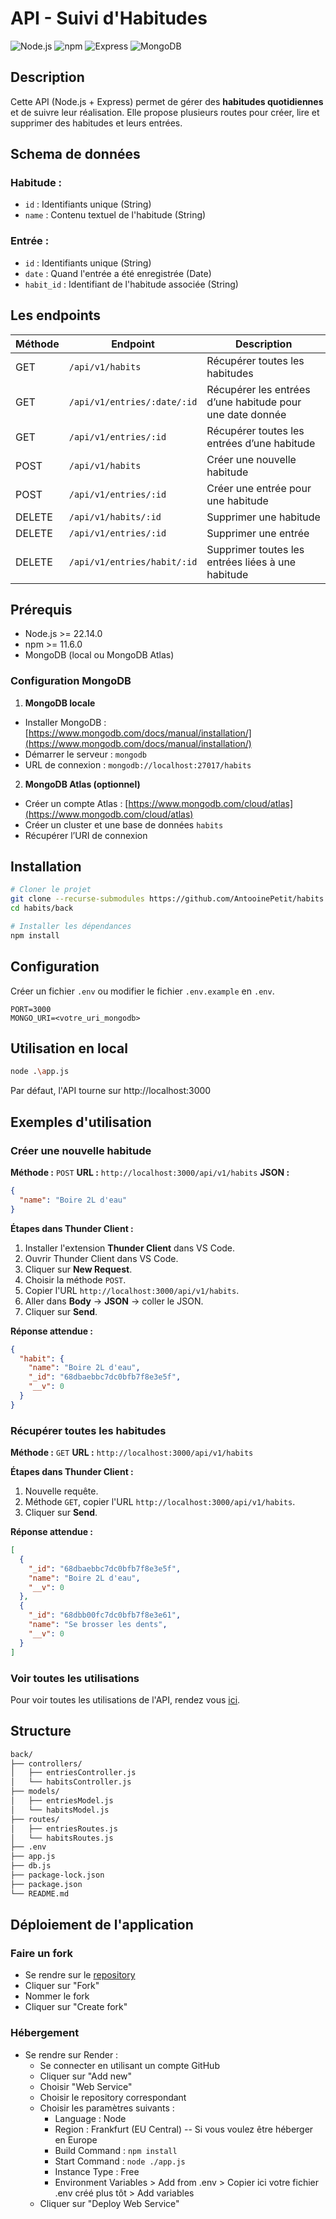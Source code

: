 # API - Suivi d'Habitudes

![Node.js](https://img.shields.io/badge/Node-v22.14.0-green)
![npm](https://img.shields.io/badge/npm-v11.6.0-blue)
![Express](https://img.shields.io/badge/Express-v5.1.0-lightgrey)
![MongoDB](https://img.shields.io/badge/MongoDB-v8.0.14-green?logo=mongodb)

## Description

Cette API (Node.js + Express) permet de gérer des **habitudes quotidiennes** et de suivre leur réalisation.
Elle propose plusieurs routes pour créer, lire et supprimer des habitudes et leurs entrées.

## Schema de données

### Habitude :

- `id` : Identifiants unique (String)
- `name` : Contenu textuel de l'habitude (String)

### Entrée :

- `id` : Identifiants unique (String)
- `date` : Quand l'entrée a été enregistrée (Date)
- `habit_id` : Identifiant de l'habitude associée (String)

## Les endpoints

| Méthode | Endpoint                    | Description                                               |
| ------- | --------------------------- | --------------------------------------------------------- |
| GET     | `/api/v1/habits`            | Récupérer toutes les habitudes                            |
| GET     | `/api/v1/entries/:date/:id` | Récupérer les entrées d’une habitude pour une date donnée |
| GET     | `/api/v1/entries/:id`       | Récupérer toutes les entrées d’une habitude               |
| POST    | `/api/v1/habits`            | Créer une nouvelle habitude                               |
| POST    | `/api/v1/entries/:id`       | Créer une entrée pour une habitude                        |
| DELETE  | `/api/v1/habits/:id`        | Supprimer une habitude                                    |
| DELETE  | `/api/v1/entries/:id`       | Supprimer une entrée                                      |
| DELETE  | `/api/v1/entries/habit/:id` | Supprimer toutes les entrées liées à une habitude         |

## Prérequis

- Node.js >= 22.14.0
- npm >= 11.6.0
- MongoDB (local ou MongoDB Atlas)

### Configuration MongoDB

1. **MongoDB locale**

- Installer MongoDB : [https://www.mongodb.com/docs/manual/installation/](https://www.mongodb.com/docs/manual/installation/)
- Démarrer le serveur : `mongodb`
- URL de connexion : `mongodb://localhost:27017/habits`

2. **MongoDB Atlas (optionnel)**

- Créer un compte Atlas : [https://www.mongodb.com/cloud/atlas](https://www.mongodb.com/cloud/atlas)
- Créer un cluster et une base de données `habits`
- Récupérer l’URI de connexion

## Installation

```bash
# Cloner le projet
git clone --recurse-submodules https://github.com/AntooinePetit/habits
cd habits/back

# Installer les dépendances
npm install

```

## Configuration

Créer un fichier `.env` ou modifier le fichier `.env.example` en `.env`.

```env
PORT=3000
MONGO_URI=<votre_uri_mongodb>
```

## Utilisation en local

```bash
node .\app.js
```

Par défaut, l'API tourne sur http://localhost:3000

## Exemples d'utilisation

### Créer une nouvelle habitude

**Méthode :** `POST`
**URL :** `http://localhost:3000/api/v1/habits`
**JSON :**

```json
{
  "name": "Boire 2L d'eau"
}
```

**Étapes dans Thunder Client :**

1. Installer l'extension **Thunder Client** dans VS Code.
2. Ouvrir Thunder Client dans VS Code.
3. Cliquer sur **New Request**.
4. Choisir la méthode `POST`.
5. Copier l'URL `http://localhost:3000/api/v1/habits`.
6. Aller dans **Body** -> **JSON** -> coller le JSON.
7. Cliquer sur **Send**.

**Réponse attendue :**

```json
{
  "habit": {
    "name": "Boire 2L d'eau",
    "_id": "68dbaebbc7dc0bfb7f8e3e5f",
    "__v": 0
  }
}
```

### Récupérer toutes les habitudes

**Méthode :** `GET`
**URL :** `http://localhost:3000/api/v1/habits`

**Étapes dans Thunder Client :**

1. Nouvelle requête.
2. Méthode `GET`, copier l'URL `http://localhost:3000/api/v1/habits`.
3. Cliquer sur **Send**.

**Réponse attendue :**

```json
[
  {
    "_id": "68dbaebbc7dc0bfb7f8e3e5f",
    "name": "Boire 2L d'eau",
    "__v": 0
  },
  {
    "_id": "68dbb00fc7dc0bfb7f8e3e61",
    "name": "Se brosser les dents",
    "__v": 0
  }
]
```

### Voir toutes les utilisations

Pour voir toutes les utilisations de l'API, rendez vous [ici](./DOCS.md).

## Structure

```bash
back/
├── controllers/
│   ├── entriesController.js
│   └── habitsController.js
├── models/
│   ├── entriesModel.js
│   └── habitsModel.js
├── routes/
│   ├── entriesRoutes.js
│   └── habitsRoutes.js
├── .env
├── app.js
├── db.js
├── package-lock.json
├── package.json
└── README.md
```

## Déploiement de l'application

### Faire un fork

- Se rendre sur le [repository](https://github.com/AntooinePetit/habits-back)
- Cliquer sur "Fork"
- Nommer le fork
- Cliquer sur "Create fork"

### Hébergement

- Se rendre sur Render :
  - Se connecter en utilisant un compte GitHub
  - Cliquer sur "Add new"
  - Choisir "Web Service"
  - Choisir le repository correspondant
  - Choisir les paramètres suivants :
    - Language : Node
    - Region : Frankfurt (EU Central) -- Si vous voulez être héberger en Europe
    - Build Command : `npm install`
    - Start Command : `node ./app.js`
    - Instance Type : Free
    - Environment Variables > Add from .env > Copier ici votre fichier .env créé plus tôt > Add variables
  - Cliquer sur "Deploy Web Service"
